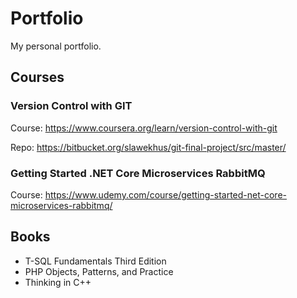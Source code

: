# Portfolio

My personal portfolio.

## Courses

### Version Control with GIT

Course: https://www.coursera.org/learn/version-control-with-git

Repo: https://bitbucket.org/slawekhus/git-final-project/src/master/

### Getting Started .NET Core Microservices RabbitMQ

Course: https://www.udemy.com/course/getting-started-net-core-microservices-rabbitmq/

## Books

- T-SQL Fundamentals Third Edition
- PHP Objects, Patterns, and Practice
- Thinking in C++
